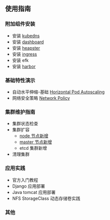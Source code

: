## 使用指南

### 附加组件安装

- 安装 [kubedns](kubedns.md)
- 安装 [dashboard](dashboard.md)
- 安装 [heapster](heapster.md)
- 安装 [ingress](ingress.md)
- 安装 efk
- 安装 [harbor](harbor.md)

### 基础特性演示

- 自动水平伸缩-基础 [Horizontal Pod Autoscaling](hpa.md)
- 网络安全策略 [Network Policy](networkpolicy.md)

### 集群维护指南

- 集群状态检查
- 集群扩容
  - [node 节点新增](op/AddNode.md)
  - [master 节点新增](op/AddMaster.md)
  - etcd 集群新增
- 清理集群

### 应用实践

- 官方入门教程
- Django 应用部署
- Java tomcat 应用部署
- NFS StorageClass 动态存储卷实践

### 其他

